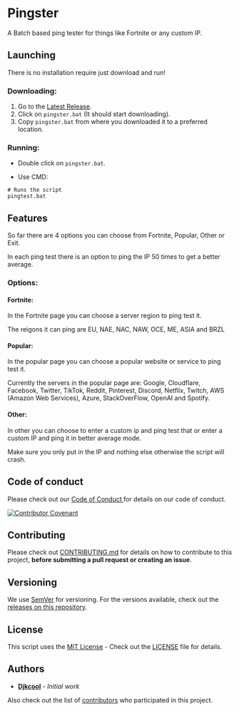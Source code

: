 # Pingster
A Batch based ping tester for things like Fortnite or any custom IP.

## Launching
There is no installation require just download and run!

### Downloading:
1. Go to the [Latest Release](https://github.com/Djkcool/Pingster/releases/latest).
2. Click on ```pingster.bat``` (It should start downloading).
3. Copy ```pingster.bat``` from where you downloaded it to a preferred location.

### Running:
* Double click on ```pingster.bat```.

* Use CMD:

```
# Runs the script
pingtest.bat
```

## Features
So far there are 4 options you can choose from Fortnite, Popular, Other or Exit.

In each ping test there is an option to ping the IP 50 times to get a better average.

### Options:

#### Fortnite:
In the Fortnite page you can choose a server region to ping test it.

The reigons it can ping are EU, NAE, NAC, NAW, OCE, ME, ASIA and BRZL

#### Popular:
In the popular page you can choose a popular website or service to ping test it.

Currently the servers in the popular page are: Google, Cloudflare, Facebook, Twitter, TikTok, Reddit, Pinterest, Discord, Netflix, Twitch, AWS (Amazon Web Services), Azure, StackOverFlow, OpenAI and Spotify.

#### Other:
In other you can choose to enter a custom ip and ping test that or enter a custom IP and ping it in better average mode.

Make sure you only put in the IP and nothing else otherwise the script will crash.

## Code of conduct
Please check out our [Code of  Conduct
](https://github.com/Djkcool/Pingster/blob/main/CODE_OF_CONDUCT.md) for details on our code of conduct.

[![Contributor Covenant](https://img.shields.io/badge/Contributor%20Covenant-2.1-4baaaa.svg)](code_of_conduct.md)

## Contributing
Please check out [CONTRIBUTING.md](https://github.com/Djkcool/Pingster/blob/main/CONTRIBUTING.md) for details on how to contribute to this project, **before submitting a pull request or creating an issue**.

## Versioning

We use [SemVer](http://semver.org/) for versioning. For the versions available, check out the [releases on this repository](https://github.com/Djkcool/Pingster/releases).

## License
This script uses the [MIT License](https://choosealicense.com/licenses/mit/) - Check out the [LICENSE](https://github.com/Djkcool/Pingster/blob/main/LICENSE) file for details.

## Authors
* [**Djkcool**](https://github.com/Djkcool) - *Initial work*

Also check out the list of [contributors](https://github.com/Djkcool/Pingster/contributors) who participated in this project.